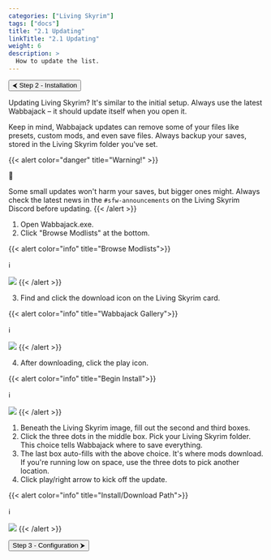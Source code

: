 ```yaml
---
categories: ["Living Skyrim"]
tags: ["docs"] 
title: "2.1 Updating"
linkTitle: "2.1 Updating"
weight: 6
description: >
  How to update the list.
---
```


<button onclick="window.location.href='https://beta.fgsmodlists.com/docs/living-skyrim/step-2-installation/';" class="btn btn-primary">⮜ Step 2 - Installation</button>

Updating Living Skyrim? It's similar to the initial setup. Always use the latest Wabbajack – it should update itself when you open it.

Keep in mind, Wabbajack updates can remove some of your files like presets, custom mods, and even save files. Always backup your saves, stored in the Living Skyrim folder you've set.

{{< alert color="danger" title="Warning!" >}}
<div class="alert-icon">🛑</div>

Some small updates won't harm your saves, but bigger ones might. Always check the latest news in the `#sfw-announcements` on the Living Skyrim Discord before updating.
{{< /alert >}}

1. Open Wabbajack.exe.
2. Click "Browse Modlists" at the bottom.

{{< alert color="info" title="Browse Modlists">}}
<div class="alert-icon">ℹ️</div>

![](https://i.imgur.com/lY0vh3P.png)
{{< /alert >}}

3. Find and click the download icon on the Living Skyrim card.

{{< alert color="info" title="Wabbajack Gallery">}}
<div class="alert-icon">ℹ️</div>

![](https://i.imgur.com/tkFNyGI.png)
{{< /alert >}}

4. After downloading, click the play icon.

{{< alert color="info" title="Begin Install">}}
<div class="alert-icon">ℹ️</div>

![](https://i.imgur.com/8cXvQ3v.png)
{{< /alert >}}

1. Beneath the Living Skyrim image, fill out the second and third boxes.
2. Click the three dots in the middle box. Pick your Living Skyrim folder. This choice tells Wabbajack where to save everything.
3. The last box auto-fills with the above choice. It's where mods download. If you're running low on space, use the three dots to pick another location.
4. Click play/right arrow to kick off the update.

{{< alert color="info" title="Install/Download Path">}}
<div class="alert-icon">ℹ️</div>

![](https://i.imgur.com/gwW0jF1.png)
{{< /alert >}}

<button onclick="window.location.href='https://beta.fgsmodlists.com/docs/living-skyrim/step-3-configuration/';" class="btn btn-primary">Step 3 - Configuration ⮞</button>